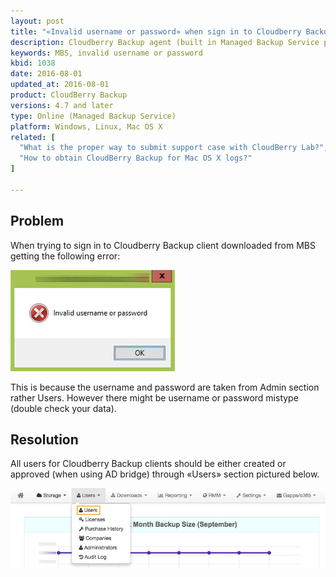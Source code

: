 ```yaml
---
layout: post
title: "«Invalid username or password» when sign in to Cloudberry Backup client received from service provider?"
description: Cloudberry Backup agent (built in Managed Backup Service portal) requires valid user account, not admin account.
keywords: MBS, invalid username or password
kbid: 1038
date: 2016-08-01
updated_at: 2016-08-01
product: CloudBerry Backup
versions: 4.7 and later
type: Online (Managed Backup Service)
platform: Windows, Linux, Mac OS X
related: [
  "What is the proper way to submit support case with CloudBerry Lab?",
  "How to obtain CloudBerry Backup for Mac OS X logs?"
]

---
```

## Problem

When trying to sign in to Cloudberry Backup client downloaded from MBS getting the following error:

![Cloudberry Backup - invalid username or password](/images/mbs-invalid-username.jpg)

This is because the username and password are taken from Admin section rather Users. However there might be username or password mistype (double check your data).

## Resolution

All users for Cloudberry Backup clients should be either created or approved (when using AD bridge) through «Users» section pictured below.

![Cloudberry Managed Backup Service - Users](/images/cloudberrylab-mbs-users.jpg)
